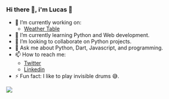 ### Hi there 👋, i'm Lucas 🙂

- 🔭 I’m currently working on:
  - [Weather Table](https://github.com/snlucas/weather-table)
- 🌱 I’m currently learning Python and Web development.
- 👯 I’m looking to collaborate on Python projects.
- 💬 Ask me about Python, Dart, Javascript, and programming.
- 📫 How to reach me:
  - [Twitter](https://twitter.com/synclucas)
  - [Linkedin](https://www.linkedin.com/in/sn-lucas/)
- ⚡ Fun fact: I like to play invisible drums 😅.


<img src="https://github-readme-stats.vercel.app/api?username=snlucas&&show_icons=true&title_color=d11b54&icon_color=a8066a&text_color=37d368&bg_color=191919">
